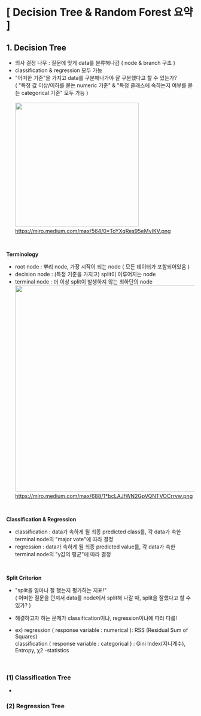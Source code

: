 # [ Decision Tree & Random Forest 요약 ]

## 1. Decision Tree
- 의사 결정 나무 : 질문에 맞게 data를 분류해나감 ( node & branch 구조 )
- classification & regression 모두 가능
- "어떠한 기준"을 가지고 data를 구분해나가야 잘 구분했다고 할 수 있는가? </br> 
 ( "특정 값 이상/이하를 묻는 numeric 기준" & "특정 클래스에 속하는지 여부를 묻는 categorical 기준" 모두 가능 ) </br> </br>
<img src="https://miro.medium.com/max/564/0*ToYXqRes95eMvIKV.png" width="330" /> </br>
https://miro.medium.com/max/564/0*ToYXqRes95eMvIKV.png
</br>

**Terminology** 
- root node : 뿌리 node, 가장 시작이 되는 node ( 모든 데이터가 포함되어있음 ) </br>
- decision node : (특정 기준을 가지고) split이 이루어지는 node </br>
- terminal node : 더 이상 split이 발생하지 않는 최하단의 node </br>
<img src="https://miro.medium.com/max/688/1*bcLAJfWN2GpVQNTVOCrrvw.png" width="550" /> </br>
https://miro.medium.com/max/688/1*bcLAJfWN2GpVQNTVOCrrvw.png
</br>

**Classification & Regression**
- classification : data가 속하게 될 최종 predicted class를, 각 data가 속한 terminal node의 "major vote"에 따라 결정
- regression : data가 속하게 될 최종 predicted value를, 각 data가 속한 terminal node의 "y값의 평균"에 따라 결정
</br>

**Split Criterion**
- "split을 얼마나 잘 했는지 평가하는 지표!" </br>
 ( 어떠한 질문을 던져서 data를 node에서 split해 나갈 때, split을 잘했다고 할 수 있가? )
- 해결하고자 하는 문제가 classification이냐, regression이냐에 따라 다름!

- ex) regression ( response variable : numerical ): RSS (Residual Sum of Squares) </br>
      classification ( response variable : categorical ) : Gini Index(지니계수), Entropy,  χ2 -statistics
</br>

### (1) Classification Tree 
- 

### (2) Regression Tree

